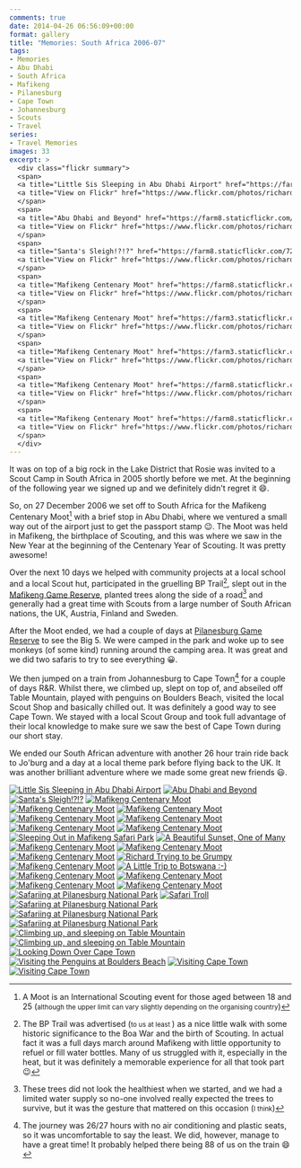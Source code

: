 ```yaml
---
comments: true
date: 2014-04-26 06:56:09+00:00
format: gallery
title: "Memories: South Africa 2006-07"
tags:
- Memories
- Abu Dhabi
- South Africa
- Mafikeng
- Pilanesburg
- Cape Town
- Johannesburg
- Scouts
- Travel
series: 
- Travel Memories
images: 33
excerpt: >
  <div class="flickr summary">
  <span>
  <a title="Little Sis Sleeping in Abu Dhabi Airport" href="https://farm8.staticflickr.com/7028/13932366814_56cf313055_b.jpg" class="image cboxElement" rel="gallery7"><img src="https://farm8.staticflickr.com/7028/13932366814_56cf313055_q.jpg" alt="Little Sis Sleeping in Abu Dhabi Airport"></a>
  <a title="View on Flickr" href="https://www.flickr.com/photos/richard-perry/13932366814/" class="flickrlink"> </a>
  </span>
  <span>
  <a title="Abu Dhabi and Beyond" href="https://farm8.staticflickr.com/7175/13908820042_be05742098_b.jpg" class="image cboxElement" rel="gallery7"><img src="https://farm8.staticflickr.com/7175/13908820042_be05742098_q.jpg" alt="Abu Dhabi and Beyond"></a>
  <a title="View on Flickr" href="https://www.flickr.com/photos/richard-perry/13908820042/" class="flickrlink"> </a>
  </span>
  <span>
  <a title="Santa's Sleigh!?!?" href="https://farm8.staticflickr.com/7272/13908816961_305519be53_b.jpg" class="image cboxElement" rel="gallery7"><img src="https://farm8.staticflickr.com/7272/13908816961_305519be53_q.jpg" alt="Santa's Sleigh!?!?"></a>
  <a title="View on Flickr" href="https://www.flickr.com/photos/richard-perry/13908816961/" class="flickrlink"> </a>
  </span>
  <span>
  <a title="Mafikeng Centenary Moot" href="https://farm8.staticflickr.com/7096/13908823611_e53329b135_b.jpg" class="image cboxElement" rel="gallery7"><img src="https://farm8.staticflickr.com/7096/13908823611_e53329b135_q.jpg" alt="Mafikeng Centenary Moot"></a>
  <a title="View on Flickr" href="https://www.flickr.com/photos/richard-perry/13908823611/" class="flickrlink"> </a>
  </span>
  <span>
  <a title="Mafikeng Centenary Moot" href="https://farm3.staticflickr.com/2905/13908828361_d7fc396ce8_b.jpg" class="image cboxElement" rel="gallery7"><img src="https://farm3.staticflickr.com/2905/13908828361_d7fc396ce8_q.jpg" alt="Mafikeng Centenary Moot"></a>
  <a title="View on Flickr" href="https://www.flickr.com/photos/richard-perry/13908828361/" class="flickrlink"> </a>
  </span>
  <span>
  <a title="Mafikeng Centenary Moot" href="https://farm3.staticflickr.com/2921/13932396594_e3635d4204_b.jpg" class="image cboxElement" rel="gallery7"><img src="https://farm3.staticflickr.com/2921/13932396594_e3635d4204_q.jpg" alt="Mafikeng Centenary Moot"></a>
  <a title="View on Flickr" href="https://www.flickr.com/photos/richard-perry/13932396594/" class="flickrlink"> </a>
  </span>
  <span>
  <a title="Mafikeng Centenary Moot" href="https://farm8.staticflickr.com/7048/13932400804_875d828a19_b.jpg" class="image cboxElement" rel="gallery7"><img src="https://farm8.staticflickr.com/7048/13932400804_875d828a19_q.jpg" alt="Mafikeng Centenary Moot"></a>
  <a title="View on Flickr" href="https://www.flickr.com/photos/richard-perry/13932400804/" class="flickrlink"> </a>
  </span>
  <span>
  <a title="Mafikeng Centenary Moot" href="https://farm8.staticflickr.com/7136/13908843651_fa9611370d_b.jpg" class="image cboxElement" rel="gallery7"><img src="https://farm8.staticflickr.com/7136/13908843651_fa9611370d_q.jpg" alt="Mafikeng Centenary Moot"></a>
  <a title="View on Flickr" href="https://www.flickr.com/photos/richard-perry/13908843651/" class="flickrlink"> </a>
  </span>
  </div>
---
```


It was on top of a big rock in the Lake District that Rosie was invited to a Scout Camp in South
Africa in 2005 shortly before we met. At the beginning of the following year we signed up and we
definitely didn't regret it :smile:. 

So, on 27 December 2006 we set off to South Africa for the Mafikeng Centenary Moot[^1] with a brief
stop in Abu Dhabi, where we ventured a small way out of the airport just to get the passport stamp
:wink:. The Moot was held in Mafikeng, the birthplace of Scouting, and this was where we saw in the
New Year at the beginning of the Centenary Year of Scouting. It was pretty awesome! 

Over the next 10 days we helped with community projects at a local school and a local Scout hut,
participated in the gruelling BP Trail[^2], slept out in the [Mafikeng Game Reserve][maf], planted
trees along the side of a road[^3] and generally had a great time with Scouts from a large number of
South African nations, the UK, Austria, Finland and Sweden. 

After the Moot ended, we had a couple of days at [Pilanesburg Game Reserve][pil] to see the Big 5.
We were camped in the park and woke up to see monkeys (of some kind) running around the camping
area. It was great and we did two safaris to try to see everything :grinning:.

We then jumped on a train from Johannesburg to Cape Town[^4] for a couple of days R&R. Whilst there,
we climbed up, slept on top of, and abseiled off Table Mountain, played with penguins on Boulders
Beach, visited the local Scout Shop and basically chilled out. It was definitely a good way to see
Cape Town. We stayed with a local Scout Group and took full advantage of their local knowledge to
make sure we saw the best of Cape Town during our short stay. 

We ended our South African adventure with another 26 hour train ride back to Jo'burg and a day at a
local theme park before flying back to the UK. It was another brilliant adventure where we made some
great new friends :smiley:.

[^1]: A Moot is an International Scouting event for those aged between 18 and 25 (<small>although the upper limit can vary slightly depending on the organising country</small>)
[^2]: The BP Trail was advertised (<small>to us at least </small>) as a nice little walk with some historic significance to the Boa War and the birth of Scouting. In actual fact it was a full days march around Mafikeng with little opportunity to refuel or fill water bottles. Many of us struggled with it, especially in the heat, but it was definitely a memorable experience for all that took part :wink:
[^3]: These trees did not look the healthiest when we started, and we had a limited water supply so no-one involved really expected the trees to survive, but it was the gesture that mattered on this occasion (<small>I think</small>)
[^4]: The journey was 26/27 hours with no air conditioning and plastic seats, so it was uncomfortable to say the least. We did, however, manage to have a great time! It probably helped there being 88 of us on the train :smile:

<div class="flickr gallery">
<span>
<a title="Little Sis Sleeping in Abu Dhabi Airport" href="https://farm8.staticflickr.com/7028/13932366814_56cf313055_b.jpg" class="image cboxElement" rel="gallery0"><img src="https://farm8.staticflickr.com/7028/13932366814_56cf313055_q.jpg" alt="Little Sis Sleeping in Abu Dhabi Airport"></a>
<a title="View on Flickr" href="https://www.flickr.com/photos/richard-perry/13932366814/" class="flickrlink"> </a>
</span>
<span>
<a title="Abu Dhabi and Beyond" href="https://farm8.staticflickr.com/7175/13908820042_be05742098_b.jpg" class="image cboxElement" rel="gallery0"><img src="https://farm8.staticflickr.com/7175/13908820042_be05742098_q.jpg" alt="Abu Dhabi and Beyond"></a>
<a title="View on Flickr" href="https://www.flickr.com/photos/richard-perry/13908820042/" class="flickrlink"> </a>
</span>
<span>
<a title="Santa's Sleigh!?!?" href="https://farm8.staticflickr.com/7272/13908816961_305519be53_b.jpg" class="image cboxElement" rel="gallery0"><img src="https://farm8.staticflickr.com/7272/13908816961_305519be53_q.jpg" alt="Santa's Sleigh!?!?"></a>
<a title="View on Flickr" href="https://www.flickr.com/photos/richard-perry/13908816961/" class="flickrlink"> </a>
</span>
<span>
<a title="Mafikeng Centenary Moot" href="https://farm8.staticflickr.com/7096/13908823611_e53329b135_b.jpg" class="image cboxElement" rel="gallery0"><img src="https://farm8.staticflickr.com/7096/13908823611_e53329b135_q.jpg" alt="Mafikeng Centenary Moot"></a>
<a title="View on Flickr" href="https://www.flickr.com/photos/richard-perry/13908823611/" class="flickrlink"> </a>
</span>
<span>
<a title="Mafikeng Centenary Moot" href="https://farm3.staticflickr.com/2905/13908828361_d7fc396ce8_b.jpg" class="image cboxElement" rel="gallery0"><img src="https://farm3.staticflickr.com/2905/13908828361_d7fc396ce8_q.jpg" alt="Mafikeng Centenary Moot"></a>
<a title="View on Flickr" href="https://www.flickr.com/photos/richard-perry/13908828361/" class="flickrlink"> </a>
</span>
<span>
<a title="Mafikeng Centenary Moot" href="https://farm3.staticflickr.com/2921/13932396594_e3635d4204_b.jpg" class="image cboxElement" rel="gallery0"><img src="https://farm3.staticflickr.com/2921/13932396594_e3635d4204_q.jpg" alt="Mafikeng Centenary Moot"></a>
<a title="View on Flickr" href="https://www.flickr.com/photos/richard-perry/13932396594/" class="flickrlink"> </a>
</span>
<span>
<a title="Mafikeng Centenary Moot" href="https://farm8.staticflickr.com/7048/13932400804_875d828a19_b.jpg" class="image cboxElement" rel="gallery0"><img src="https://farm8.staticflickr.com/7048/13932400804_875d828a19_q.jpg" alt="Mafikeng Centenary Moot"></a>
<a title="View on Flickr" href="https://www.flickr.com/photos/richard-perry/13932400804/" class="flickrlink"> </a>
</span>
<span>
<a title="Mafikeng Centenary Moot" href="https://farm8.staticflickr.com/7136/13908843651_fa9611370d_b.jpg" class="image cboxElement" rel="gallery0"><img src="https://farm8.staticflickr.com/7136/13908843651_fa9611370d_q.jpg" alt="Mafikeng Centenary Moot"></a>
<a title="View on Flickr" href="https://www.flickr.com/photos/richard-perry/13908843651/" class="flickrlink"> </a>
</span>
<span>
<a title="Mafikeng Centenary Moot" href="https://farm4.staticflickr.com/3709/13932023033_1e4fdb2978_b.jpg" class="image cboxElement" rel="gallery0"><img src="https://farm4.staticflickr.com/3709/13932023033_1e4fdb2978_q.jpg" alt="Mafikeng Centenary Moot"></a>
<a title="View on Flickr" href="https://www.flickr.com/photos/richard-perry/13932023033/" class="flickrlink"> </a>
</span>
<span>
<a title="Mafikeng Centenary Moot" href="https://farm8.staticflickr.com/7325/13932028513_0d62554a7a_b.jpg" class="image cboxElement" rel="gallery0"><img src="https://farm8.staticflickr.com/7325/13932028513_0d62554a7a_q.jpg" alt="Mafikeng Centenary Moot"></a>
<a title="View on Flickr" href="https://www.flickr.com/photos/richard-perry/13932028513/" class="flickrlink"> </a>
</span>
<span>
<a title="Sleeping Out in Mafikeng Safari Park" href="https://farm4.staticflickr.com/3768/13931990715_4d42784d2a_b.jpg" class="image cboxElement" rel="gallery0"><img src="https://farm4.staticflickr.com/3768/13931990715_4d42784d2a_q.jpg" alt="Sleeping Out in Mafikeng Safari Park"></a>
<a title="View on Flickr" href="https://www.flickr.com/photos/richard-perry/13931990715/" class="flickrlink"> </a>
</span>
<span>
<a title="A Beautiful Sunset, One of Many" href="https://farm6.staticflickr.com/5251/13908874246_d7fa3b1ed5_b.jpg" class="image cboxElement" rel="gallery0"><img src="https://farm6.staticflickr.com/5251/13908874246_d7fa3b1ed5_q.jpg" alt="A Beautiful Sunset, One of Many"></a>
<a title="View on Flickr" href="https://www.flickr.com/photos/richard-perry/13908874246/" class="flickrlink"> </a>
</span>
<span>
<a title="Mafikeng Centenary Moot" href="https://farm4.staticflickr.com/3796/13932049513_4669bb8744_b.jpg" class="image cboxElement" rel="gallery0"><img src="https://farm4.staticflickr.com/3796/13932049513_4669bb8744_q.jpg" alt="Mafikeng Centenary Moot"></a>
<a title="View on Flickr" href="https://www.flickr.com/photos/richard-perry/13932049513/" class="flickrlink"> </a>
</span>
<span>
<a title="Mafikeng Centenary Moot" href="https://farm4.staticflickr.com/3803/13932444314_1367e681d9_b.jpg" class="image cboxElement" rel="gallery0"><img src="https://farm4.staticflickr.com/3803/13932444314_1367e681d9_q.jpg" alt="Mafikeng Centenary Moot"></a>
<a title="View on Flickr" href="https://www.flickr.com/photos/richard-perry/13932444314/" class="flickrlink"> </a>
</span>
<span>
<a title="Mafikeng Centenary Moot" href="https://farm8.staticflickr.com/7224/13908885691_6113cd1022_b.jpg" class="image cboxElement" rel="gallery0"><img src="https://farm8.staticflickr.com/7224/13908885691_6113cd1022_q.jpg" alt="Mafikeng Centenary Moot"></a>
<a title="View on Flickr" href="https://www.flickr.com/photos/richard-perry/13908885691/" class="flickrlink"> </a>
</span>
<span>
<a title="Richard Trying to be Grumpy" href="https://farm4.staticflickr.com/3789/13908890361_d2966c40c8_b.jpg" class="image cboxElement" rel="gallery0"><img src="https://farm4.staticflickr.com/3789/13908890361_d2966c40c8_q.jpg" alt="Richard Trying to be Grumpy"></a>
<a title="View on Flickr" href="https://www.flickr.com/photos/richard-perry/13908890361/" class="flickrlink"> </a>
</span>
<span>
<a title="Mafikeng Centenary Moot" href="https://farm4.staticflickr.com/3755/13932025805_ff8da2e6b9_b.jpg" class="image cboxElement" rel="gallery0"><img src="https://farm4.staticflickr.com/3755/13932025805_ff8da2e6b9_q.jpg" alt="Mafikeng Centenary Moot"></a>
<a title="View on Flickr" href="https://www.flickr.com/photos/richard-perry/13932025805/" class="flickrlink"> </a>
</span>
<span>
<a title="A Little Trip to Botswana :-)" href="https://farm8.staticflickr.com/7038/13908911146_8afca1cf7a_b.jpg" class="image cboxElement" rel="gallery0"><img src="https://farm8.staticflickr.com/7038/13908911146_8afca1cf7a_q.jpg" alt="A Little Trip to Botswana :-)"></a>
<a title="View on Flickr" href="https://www.flickr.com/photos/richard-perry/13908911146/" class="flickrlink"> </a>
</span>
<span>
<a title="Mafikeng Centenary Moot" href="https://farm8.staticflickr.com/7432/13908910141_80ceacb919_b.jpg" class="image cboxElement" rel="gallery0"><img src="https://farm8.staticflickr.com/7432/13908910141_80ceacb919_q.jpg" alt="Mafikeng Centenary Moot"></a>
<a title="View on Flickr" href="https://www.flickr.com/photos/richard-perry/13908910141/" class="flickrlink"> </a>
</span>
<span>
<a title="Mafikeng Centenary Moot" href="https://farm3.staticflickr.com/2930/13932046155_a3a016162c_b.jpg" class="image cboxElement" rel="gallery0"><img src="https://farm3.staticflickr.com/2930/13932046155_a3a016162c_q.jpg" alt="Mafikeng Centenary Moot"></a>
<a title="View on Flickr" href="https://www.flickr.com/photos/richard-perry/13932046155/" class="flickrlink"> </a>
</span>
<span>
<a title="Mafikeng Centenary Moot" href="https://farm3.staticflickr.com/2915/13932052305_c90608854b_b.jpg" class="image cboxElement" rel="gallery0"><img src="https://farm3.staticflickr.com/2915/13932052305_c90608854b_q.jpg" alt="Mafikeng Centenary Moot"></a>
<a title="View on Flickr" href="https://www.flickr.com/photos/richard-perry/13932052305/" class="flickrlink"> </a>
</span>
<span>
<a title="Mafikeng Centenary Moot" href="https://farm4.staticflickr.com/3779/13932102233_0957db9815_b.jpg" class="image cboxElement" rel="gallery0"><img src="https://farm4.staticflickr.com/3779/13932102233_0957db9815_q.jpg" alt="Mafikeng Centenary Moot"></a>
<a title="View on Flickr" href="https://www.flickr.com/photos/richard-perry/13932102233/" class="flickrlink"> </a>
</span>
<span>
<a title="Safariing at Pilanesburg National Park" href="https://farm8.staticflickr.com/7027/13932064465_487943b6a0_b.jpg" class="image cboxElement" rel="gallery0"><img src="https://farm8.staticflickr.com/7027/13932064465_487943b6a0_q.jpg" alt="Safariing at Pilanesburg National Park"></a>
<a title="View on Flickr" href="https://www.flickr.com/photos/richard-perry/13932064465/" class="flickrlink"> </a>
</span>
<span>
<a title="Safari Troll" href="https://farm8.staticflickr.com/7095/13908947256_9b63aeb9f5_b.jpg" class="image cboxElement" rel="gallery0"><img src="https://farm8.staticflickr.com/7095/13908947256_9b63aeb9f5_q.jpg" alt="Safari Troll"></a>
<a title="View on Flickr" href="https://www.flickr.com/photos/richard-perry/13908947256/" class="flickrlink"> </a>
</span>
<span>
<a title="Safariing at Pilanesburg National Park" href="https://farm3.staticflickr.com/2904/13932508444_606952acd1_b.jpg" class="image cboxElement" rel="gallery0"><img src="https://farm3.staticflickr.com/2904/13932508444_606952acd1_q.jpg" alt="Safariing at Pilanesburg National Park"></a>
<a title="View on Flickr" href="https://www.flickr.com/photos/richard-perry/13932508444/" class="flickrlink"> </a>
</span>
<span>
<a title="Safariing at Pilanesburg National Park" href="https://farm3.staticflickr.com/2901/13908951931_fc8daea0b4_b.jpg" class="image cboxElement" rel="gallery0"><img src="https://farm3.staticflickr.com/2901/13908951931_fc8daea0b4_q.jpg" alt="Safariing at Pilanesburg National Park"></a>
<a title="View on Flickr" href="https://www.flickr.com/photos/richard-perry/13908951931/" class="flickrlink"> </a>
</span>
<span>
<a title="Safariing at Pilanesburg National Park" href="https://farm8.staticflickr.com/7331/13932523404_81abf62ab4_b.jpg" class="image cboxElement" rel="gallery0"><img src="https://farm8.staticflickr.com/7331/13932523404_81abf62ab4_q.jpg" alt="Safariing at Pilanesburg National Park"></a>
<a title="View on Flickr" href="https://www.flickr.com/photos/richard-perry/13932523404/" class="flickrlink"> </a>
</span>
<span>
<a title="Climbing up, and sleeping on Table Mountain" href="https://farm8.staticflickr.com/7266/13932531794_0022c348ac_b.jpg" class="image cboxElement" rel="gallery0"><img src="https://farm8.staticflickr.com/7266/13932531794_0022c348ac_q.jpg" alt="Climbing up, and sleeping on Table Mountain"></a>
<a title="View on Flickr" href="https://www.flickr.com/photos/richard-perry/13932531794/" class="flickrlink"> </a>
</span>
<span>
<a title="Climbing up, and sleeping on Table Mountain" href="https://farm8.staticflickr.com/7331/13932106755_331df9fdbd_b.jpg" class="image cboxElement" rel="gallery0"><img src="https://farm8.staticflickr.com/7331/13932106755_331df9fdbd_q.jpg" alt="Climbing up, and sleeping on Table Mountain"></a>
<a title="View on Flickr" href="https://www.flickr.com/photos/richard-perry/13932106755/" class="flickrlink"> </a>
</span>
<span>
<a title="Looking Down Over Cape Town" href="https://farm8.staticflickr.com/7275/13908984051_fdc80748a9_b.jpg" class="image cboxElement" rel="gallery0"><img src="https://farm8.staticflickr.com/7275/13908984051_fdc80748a9_q.jpg" alt="Looking Down Over Cape Town"></a>
<a title="View on Flickr" href="https://www.flickr.com/photos/richard-perry/13908984051/" class="flickrlink"> </a>
</span>
<span>
<a title="Visiting the Penguins at Boulders Beach" href="https://farm6.staticflickr.com/5046/13908994381_12f868037b_b.jpg" class="image cboxElement" rel="gallery0"><img src="https://farm6.staticflickr.com/5046/13908994381_12f868037b_q.jpg" alt="Visiting the Penguins at Boulders Beach"></a>
<a title="View on Flickr" href="https://www.flickr.com/photos/richard-perry/13908994381/" class="flickrlink"> </a>
</span>
<span>
<a title="Visiting Cape Town" href="https://farm8.staticflickr.com/7366/13909010256_aef9191fd8_b.jpg" class="image cboxElement" rel="gallery0"><img src="https://farm8.staticflickr.com/7366/13909010256_aef9191fd8_q.jpg" alt="Visiting Cape Town"></a>
<a title="View on Flickr" href="https://www.flickr.com/photos/richard-perry/13909010256/" class="flickrlink"> </a>
</span>
<span>
<a title="Visiting Cape Town" href="https://farm8.staticflickr.com/7320/13932141005_1f61006acd_b.jpg" class="image cboxElement" rel="gallery0"><img src="https://farm8.staticflickr.com/7320/13932141005_1f61006acd_q.jpg" alt="Visiting Cape Town"></a>
<a title="View on Flickr" href="https://www.flickr.com/photos/richard-perry/13932141005/" class="flickrlink"> </a>
</span>
</div>

[maf]: //www.parksnorthwest.co.za/mafikeng_reserve/ "Mafikeng Game Reserve"
[pil]: //www.pilanesberg-game-reserve.co.za/ "Pilanesburg Game Reserve"